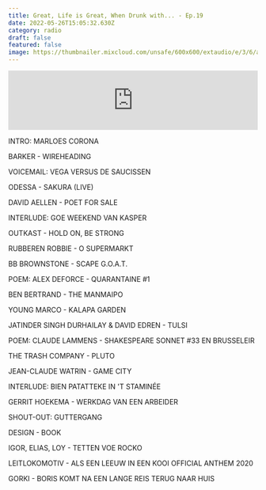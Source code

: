 ```yaml
---
title: Great, Life is Great, When Drunk with... - Ep.19
date: 2022-05-26T15:05:32.630Z
category: radio
draft: false
featured: false
image: https://thumbnailer.mixcloud.com/unsafe/600x600/extaudio/e/3/6/a/7406-9a01-4f83-8e6d-b60b68349e86
---
```

<iframe width="100%" height="120" src="https://www.mixcloud.com/widget/iframe/?hide_cover=1&feed=%2FTheWordMagazine%2Falex-deforce-300320%2F" frameborder="0" ></iframe>

INTRO: MARLOES CORONA

BARKER - WIREHEADING

VOICEMAIL: VEGA VERSUS DE SAUCISSEN

ODESSA - SAKURA (LIVE)

DAVID AELLEN - POET FOR SALE

INTERLUDE: GOE WEEKEND VAN KASPER

OUTKAST - HOLD ON, BE STRONG

RUBBEREN ROBBIE - O SUPERMARKT

BB BROWNSTONE - SCAPE G.O.A.T.

POEM: ALEX DEFORCE - QUARANTAINE #1

BEN BERTRAND - THE MANMAIPO

YOUNG MARCO - KALAPA GARDEN

JATINDER SINGH DURHAILAY & DAVID EDREN - TULSI

POEM: CLAUDE LAMMENS - SHAKESPEARE SONNET #33 EN BRUSSELEIR

THE TRASH COMPANY - PLUTO

JEAN-CLAUDE WATRIN - GAME CITY

INTERLUDE: BIEN PATATTEKE IN 'T STAMINÉE

GERRIT HOEKEMA - WERKDAG VAN EEN ARBEIDER

SHOUT-OUT: GUTTERGANG

DESIGN - BOOK

IGOR, ELIAS, LOY - TETTEN VOE ROCKO

LEITLOKOMOTIV - ALS EEN LEEUW IN EEN KOOI OFFICIAL ANTHEM 2020

GORKI - BORIS KOMT NA EEN LANGE REIS TERUG NAAR HUIS
